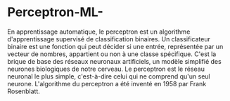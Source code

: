 # Perceptron-ML-
En apprentissage automatique, le perceptron est un algorithme d'apprentissage supervisé de classification binaires. Un classificateur binaire est une fonction qui peut décider si une entrée, représentée par un vecteur de nombres, appartient ou non à une classe spécifique.
C'est la brique de base des réseaux neuronaux artificiels, un modèle simplifié des neurones biologiques de notre cerveau. Le perceptron est le réseau neuronal le plus simple, c'est-à-dire celui qui ne comprend qu'un seul neurone. L'algorithme du perceptron a été inventé en 1958 par Frank Rosenblatt.
